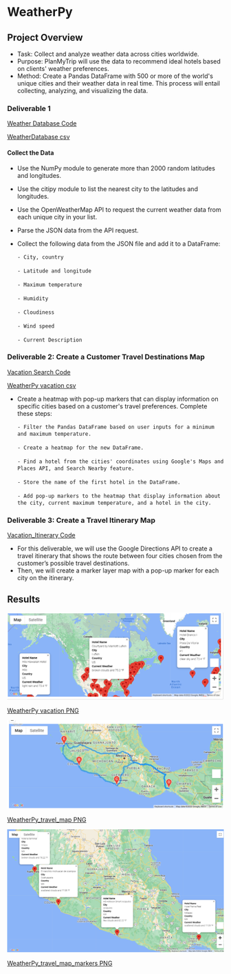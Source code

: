 # WeatherPy

## Project Overview
  - Task: Collect and analyze weather data across cities worldwide.
  - Purpose: PlanMyTrip will use the data to recommend ideal hotels based on clients' weather preferences.
  - Method: Create a Pandas DataFrame with 500 or more of the world's unique cities and their weather data in real time. This process will entail collecting,               analyzing, and visualizing the data.

### Deliverable 1

[Weather Database Code](Weather_Database/Weather_Database.ipynb)

[WeatherDatabase csv](Weather_Database/WeatherPy_Database.csv)


#### Collect the Data

  - Use the NumPy module to generate more than 2000 random latitudes and longitudes.
  - Use the citipy module to list the nearest city to the latitudes and longitudes.
  - Use the OpenWeatherMap API to request the current weather data from each unique city in your list.
  - Parse the JSON data from the API request.
  - Collect the following data from the JSON file and add it to a DataFrame:
  
        - City, country
        
        - Latitude and longitude
        
        - Maximum temperature
        
        - Humidity
        
        - Cloudiness
        
        - Wind speed
        
        - Current Description
        
### Deliverable 2: Create a Customer Travel Destinations Map

[Vacation Search Code](Vacation_Search/Vacation_Search.ipynb )

[WeatherPy vacation csv](Vacation_Search/WeatherPy_vacation.csv )


  - Create a heatmap with pop-up markers that can display information on specific cities based on a customer's travel preferences. Complete these steps:

        - Filter the Pandas DataFrame based on user inputs for a minimum and maximum temperature.
      
        - Create a heatmap for the new DataFrame.
     
        - Find a hotel from the cities' coordinates using Google's Maps and Places API, and Search Nearby feature.

        - Store the name of the first hotel in the DataFrame.
     
        - Add pop-up markers to the heatmap that display information about the city, current maximum temperature, and a hotel in the city.
     
### Deliverable 3: Create a Travel Itinerary Map

[Vacation_Itinerary Code](Vacation_Itinerary/Vacation_Itinerary.ipynb )

  - For this deliverable, we will use the Google Directions API to create a travel itinerary that shows the route between four cities chosen from the customer’s        possible travel destinations. 
  - Then, we will create a marker layer map with a pop-up marker for each city on the itinerary.

## Results 
![Test Image](/Vacation_Search/WeatherPy_vacation_map.png)

[WeatherPy vacation PNG](Vacation_Search/WeatherPy_vacation_map.png )

![Test Image](/Vacation_Itinerary/WeatherPy_travel_map.png)

[WeatherPy_travel_map PNG](Vacation_Itinerary/WeatherPy_travel_map.png )

![Test Image](/Vacation_Itinerary/WeatherPy_travel_map_markers.png)

[WeatherPy_travel_map_markers PNG](Vacation_Itinerary/WeatherPy_travel_map_markers.png )
